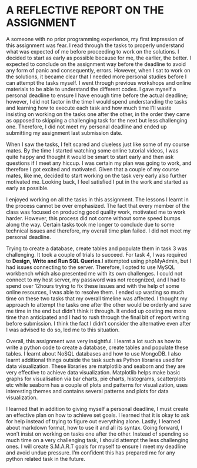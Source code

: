 # A REFLECTIVE REPORT ON THE ASSIGNMENT
A someone with no prior programming experience, my first impression of this assignment was fear. I read through the tasks to properly understand what was expected of me before proceeding to work on the solutions. I decided to start as early as possible because for me, the earlier, the better. I expected to conclude on the assignment way before the deadline to avoid any form of panic and consequently, errors. However, when I sat to work on the solutions, it became clear that I needed more personal studies before I can attempt the tasks myself. I went through previous workshops and online materials to be able to understand the different codes.  I gave myself a personal deadline to ensure I have enough time before the actual deadline; however, I did not factor in the time I would spend understanding the tasks and learning how to execute each task and how much time I’ll waste insisting on working on the tasks one after the other, in the order they came as opposed to skipping a challenging task for the next but less challenging one. Therefore, I did not meet my personal deadline and ended up submitting my assignment last submission date.

When I saw the tasks, I felt scared and clueless just like some of my course mates. By the time I started watching some online tutorial videos, I was quite happy and thought it would be smart to start early and then ask questions if I meet any hiccup. I was certain my plan was going to work, and therefore I got excited and motivated. Given that a couple of my course mates, like me, decided to start working on the task very early also further motivated me.  Looking back, I feel satisfied I put in the work and started as early as possible.

 I enjoyed working on all the tasks in this assignment. The lessons I learnt in the process cannot be over emphasized. The fact that every member of the class was focused on producing good quality work, motivated me to work harder. However, this process did not come without some speed bumps along the way. Certain tasks took me longer to conclude due to some technical issues and therefore, my overall time plan failed. I did not meet my personal deadline. 

Trying to create a database, create tables and populate them in task 3 was challenging. It took a couple of trials to succeed. For task 4, I was required to **Design, Write and Run SQL Queries**.I attempted using phpMyAdmin, but I had issues connecting to the server. Therefore, I opted to use MySQL workbench which also presented me with its own challenges. I could not connect to my host server, my password was not recognized, and I had to spend over 12hours trying to fix these issues and with the help of some online resources, I was able to resolve them. I ended up wasting so much time on these two tasks that my overall timeline was affected.
I thought my approach to attempt the tasks one after the other would be orderly and save me time in the end but didn’t think it through. It ended up costing me more time than anticipated and I had to rush through the final bit of report writing before submission.  I think the fact I didn’t consider the alternative even after I was advised to do so, led me to this situation.

Overall, this assignment was very insightful. I learnt a lot such as how to write a python code to create a database, create tables and populate these tables. I learnt about NoSQL databases and how to use MongoDB. I also learnt additional things outside the task such as Python libraries used for data visualization. These libraries are matplotlib and seaborn and they are very effective to achieve data visualization. Matplotlib helps make basic graphs for visualisation via bar charts, pie charts, histograms, scatterplots etc while seaborn has a couple of plots and patterns for visualization, uses interesting themes and contains several patterns and plots for data visualization.

I learned that in addition to giving myself a personal deadline, I must create an effective plan on how to achieve set goals. I learned that it is okay to ask for help instead of trying to figure out everything alone. Lastly, I learned about markdown format, how to use it and all its syntax. Going forward, I won’t insist on working on tasks one after the other. Instead of spending so much time on a very challenging task, I should attempt the less challenging ones. I will create S.M.A.R.T goals for myself to ensure I meet my deadline and avoid undue pressure. I’m confident this has prepared me for any python related task in the future.